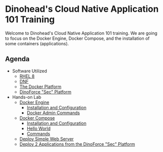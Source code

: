 # Dinohead's Cloud Native Application 101 Training
Welcome to Dinohead's Cloud Native Application 101 training. We are going to focus on the Docker Engine, Docker Compose, and the installation of some containers (applications).

## Agenda
- Software Utilized
  - [RHEL 8](RHEL8/index.md)
  - [DNF](DNF/index.md)
  - [The Docker Platform](Docker/index.md)
  - [DinoForce "Sec" Platform](DinoforceSecPlatform/index.md)
- Hands-on Lab
  - [Docker Engine](engine/index.md)
      - [Installation and Configuration](engine/index.md)
      - [Docker Admin Commands](engine/index.md)
  - [Docker Compose](#docker-compose)
      - [Installation and Configuration](compose/index.md)
      - [Hello World](compose/gettingstarted.md)
      - [Commands](#link)
  - [Deploy Simple Web Server](Testing/index.md)
  - [Deploy 2 Applications from the DinoForce "Sec" Platform](DinoforceSecPlatform/index.md)
